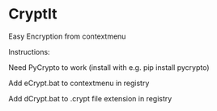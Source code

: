 # CryptIt
Easy Encryption from contextmenu

Instructions:

<p>Need PyCrypto to work (install with e.g. pip install pycrypto)</p>

<p>Add eCrypt.bat to contextmenu in registry</p>
<p>Add dCrypt.bat to .crypt file extension in registry</p>


